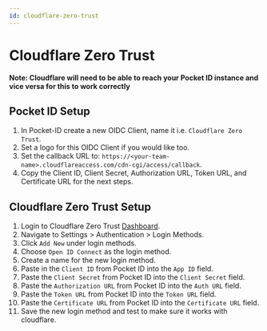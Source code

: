 ```yaml
---
id: cloudflare-zero-trust
---
```

# Cloudflare Zero Trust

**Note: Cloudflare will need to be able to reach your Pocket ID instance and vice versa for this to work correctly**

## Pocket ID Setup

1. In Pocket-ID create a new OIDC Client, name it i.e. `Cloudflare Zero Trust`.
2. Set a logo for this OIDC Client if you would like too.
3. Set the callback URL to: `https://<your-team-name>.cloudflareaccess.com/cdn-cgi/access/callback`.
4. Copy the Client ID, Client Secret, Authorization URL, Token URL, and Certificate URL for the next steps.

## Cloudflare Zero Trust Setup

1. Login to Cloudflare Zero Trust [Dashboard](https://one.dash.cloudflare.com/).
2. Navigate to Settings > Authentication > Login Methods.
3. Click `Add New` under login methods.
4. Choose `Open ID Connect` as the login method.
5. Create a name for the new login method.
6. Paste in the `Client ID` from Pocket ID into the `App ID` field.
7. Paste the `Client Secret` from Pocket ID into the `Client Secret` field.
8. Paste the `Authorization URL` from Pocket ID into the `Auth URL` field.
9. Paste the `Token URL` from Pocket ID into the `Token URL` field.
10. Paste the `Certificate URL` from Pocket ID into the `Certificate URL` field.
11. Save the new login method and test to make sure it works with cloudflare.

